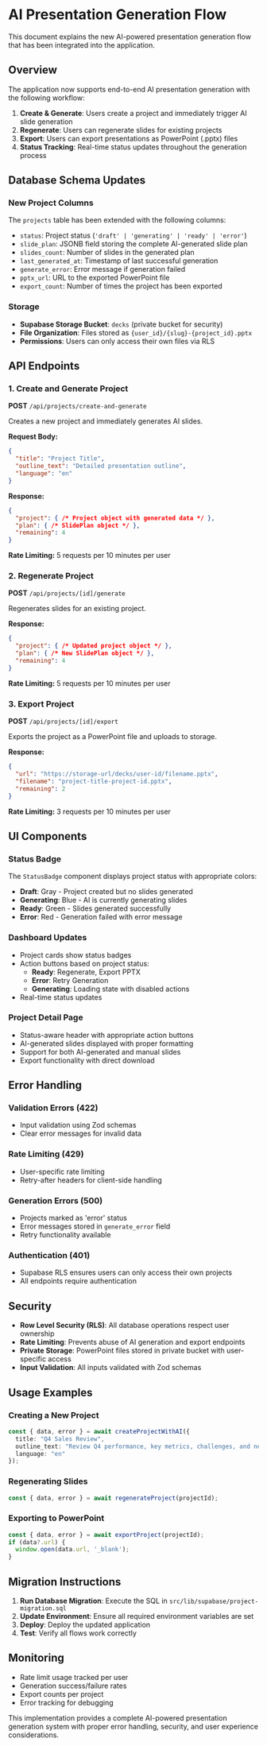 # AI Presentation Generation Flow

This document explains the new AI-powered presentation generation flow that has been integrated into the application.

## Overview

The application now supports end-to-end AI presentation generation with the following workflow:

1. **Create & Generate**: Users create a project and immediately trigger AI slide generation
2. **Regenerate**: Users can regenerate slides for existing projects
3. **Export**: Users can export presentations as PowerPoint (.pptx) files
4. **Status Tracking**: Real-time status updates throughout the generation process

## Database Schema Updates

### New Project Columns

The `projects` table has been extended with the following columns:

- `status`: Project status (`'draft' | 'generating' | 'ready' | 'error'`)
- `slide_plan`: JSONB field storing the complete AI-generated slide plan
- `slides_count`: Number of slides in the generated plan
- `last_generated_at`: Timestamp of last successful generation
- `generate_error`: Error message if generation failed
- `pptx_url`: URL to the exported PowerPoint file
- `export_count`: Number of times the project has been exported

### Storage

- **Supabase Storage Bucket**: `decks` (private bucket for security)
- **File Organization**: Files stored as `{user_id}/{slug}-{project_id}.pptx`
- **Permissions**: Users can only access their own files via RLS

## API Endpoints

### 1. Create and Generate Project

**POST** `/api/projects/create-and-generate`

Creates a new project and immediately generates AI slides.

**Request Body:**
```json
{
  "title": "Project Title",
  "outline_text": "Detailed presentation outline",
  "language": "en"
}
```

**Response:**
```json
{
  "project": { /* Project object with generated data */ },
  "plan": { /* SlidePlan object */ },
  "remaining": 4
}
```

**Rate Limiting:** 5 requests per 10 minutes per user

### 2. Regenerate Project

**POST** `/api/projects/[id]/generate`

Regenerates slides for an existing project.

**Response:**
```json
{
  "project": { /* Updated project object */ },
  "plan": { /* New SlidePlan object */ },
  "remaining": 4
}
```

**Rate Limiting:** 5 requests per 10 minutes per user

### 3. Export Project

**POST** `/api/projects/[id]/export`

Exports the project as a PowerPoint file and uploads to storage.

**Response:**
```json
{
  "url": "https://storage-url/decks/user-id/filename.pptx",
  "filename": "project-title-project-id.pptx",
  "remaining": 2
}
```

**Rate Limiting:** 3 requests per 10 minutes per user

## UI Components

### Status Badge

The `StatusBadge` component displays project status with appropriate colors:

- **Draft**: Gray - Project created but no slides generated
- **Generating**: Blue - AI is currently generating slides
- **Ready**: Green - Slides generated successfully
- **Error**: Red - Generation failed with error message

### Dashboard Updates

- Project cards show status badges
- Action buttons based on project status:
  - **Ready**: Regenerate, Export PPTX
  - **Error**: Retry Generation
  - **Generating**: Loading state with disabled actions
- Real-time status updates

### Project Detail Page

- Status-aware header with appropriate action buttons
- AI-generated slides displayed with proper formatting
- Support for both AI-generated and manual slides
- Export functionality with direct download

## Error Handling

### Validation Errors (422)
- Input validation using Zod schemas
- Clear error messages for invalid data

### Rate Limiting (429)
- User-specific rate limiting
- Retry-after headers for client-side handling

### Generation Errors (500)
- Projects marked as 'error' status
- Error messages stored in `generate_error` field
- Retry functionality available

### Authentication (401)
- Supabase RLS ensures users can only access their own projects
- All endpoints require authentication

## Security

- **Row Level Security (RLS)**: All database operations respect user ownership
- **Rate Limiting**: Prevents abuse of AI generation and export endpoints
- **Private Storage**: PowerPoint files stored in private bucket with user-specific access
- **Input Validation**: All inputs validated with Zod schemas

## Usage Examples

### Creating a New Project

```typescript
const { data, error } = await createProjectWithAI({
  title: "Q4 Sales Review",
  outline_text: "Review Q4 performance, key metrics, challenges, and next steps",
  language: "en"
});
```

### Regenerating Slides

```typescript
const { data, error } = await regenerateProject(projectId);
```

### Exporting to PowerPoint

```typescript
const { data, error } = await exportProject(projectId);
if (data?.url) {
  window.open(data.url, '_blank');
}
```

## Migration Instructions

1. **Run Database Migration**: Execute the SQL in `src/lib/supabase/project-migration.sql`
2. **Update Environment**: Ensure all required environment variables are set
3. **Deploy**: Deploy the updated application
4. **Test**: Verify all flows work correctly

## Monitoring

- Rate limit usage tracked per user
- Generation success/failure rates
- Export counts per project
- Error tracking for debugging

This implementation provides a complete AI-powered presentation generation system with proper error handling, security, and user experience considerations.
